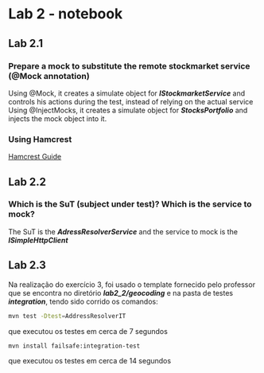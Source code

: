# Lab 2 - notebook

## Lab 2.1

### Prepare a mock to substitute the remote stockmarket service (@Mock annotation)
Using @Mock, it creates a simulate object for _**IStockmarketService**_ and controls his actions during the test, instead of relying on the actual service
Using @InjectMocks, it creates a simulate object for _**StocksPortfolio**_ and injects the mock object into it.

### Using Hamcrest
[Hamcrest Guide](https://www.baeldung.com/java-junit-hamcrest-guide)

## Lab 2.2

### Which is the SuT (subject under test)? Which is the service to mock?
The SuT is the _**AdressResolverService**_ and the service to mock is the _**ISimpleHttpClient**_

## Lab 2.3

Na realização do exercício 3, foi usado o template fornecido pelo professor que se encontra no diretório _**lab2_2/geocoding**_ e na pasta de testes _**integration**_, tendo sido corrido os comandos:

```bash
mvn test -Dtest=AddressResolverIT
```
que executou os testes em cerca de 7 segundos

```bash
mvn install failsafe:integration-test
```
que executou os testes em cerca de 14 segundos